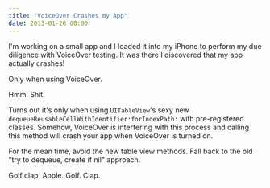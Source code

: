```yaml
---
title: "VoiceOver Crashes my App"
date: 2013-01-26 00:00
---
```


<import><p>I'm working on a small app and I loaded it into my iPhone to perform my due diligence with VoiceOver testing. It was there I discovered that my app actually crashes!</p>

<p>Only when using VoiceOver.</p>

<p>Hmm. Shit. </p>

<p>Turns out it's only when using <code>UITableView</code>'s sexy new <code>dequeueReusableCellWithIdentifier:forIndexPath:</code> with pre-registered classes. Somehow, VoiceOver is interfering with this process and calling this method will crash your app when VoiceOver is turned on.</p>

<p>For the mean time, avoid the new table view methods. Fall back to the old "try to dequeue, create if nil" approach. </p>

<p>Golf clap, Apple. Golf. Clap.</p></import>

<!-- more -->

